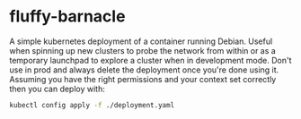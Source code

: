 # fluffy-barnacle

A simple kubernetes deployment of a container running Debian. Useful when spinning up new clusters to probe the network from within or as a temporary  launchpad to explore a cluster when in development mode. Don't use in prod and always delete the deployment once you're done using it. Assuming you have the right permissions and your context set correctly then you can deploy with:

```bash
kubectl config apply -f ./deployment.yaml
```
